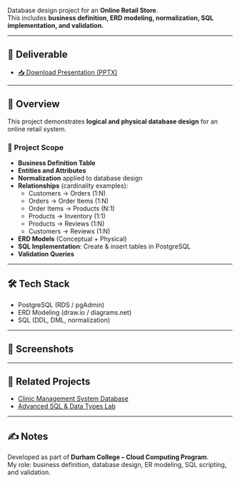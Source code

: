 
Database design project for an **Online Retail Store**.  
This includes **business definition, ERD modeling, normalization, SQL implementation, and validation.**

---

## 📂 Deliverable
- [📥 Download Presentation (PPTX)](https://github.com/kowshal97/Online-Retail-Store-database/blob/main/OnlineRetailStore.pptx)

---

## 📌 Overview
This project demonstrates **logical and physical database design** for an online retail system.  

### 🔹 Project Scope
- **Business Definition Table**  
- **Entities and Attributes**  
- **Normalization** applied to database design  
- **Relationships** (cardinality examples):
  - Customers → Orders (1:N)  
  - Orders → Order Items (1:N)  
  - Order Items → Products (N:1)  
  - Products → Inventory (1:1)  
  - Products → Reviews (1:N)  
  - Customers → Reviews (1:N)  
- **ERD Models** (Conceptual + Physical)  
- **SQL Implementation**: Create & insert tables in PostgreSQL  
- **Validation Queries**  

---

## 🛠️ Tech Stack
- PostgreSQL (RDS / pgAdmin)  
- ERD Modeling (draw.io / diagrams.net)  
- SQL (DDL, DML, normalization)  

---

## 📸 Screenshots


---

## 🔗 Related Projects
- [Clinic Management System Database](https://github.com/YOUR-USERNAME/clinic-management-database)  
- [Advanced SQL & Data Types Lab](https://github.com/YOUR-USERNAME/advanced-sql-lab)  

---

## ✍️ Notes
Developed as part of **Durham College – Cloud Computing Program**.  
My role: business definition, database design, ER modeling, SQL scripting, and validation.  
